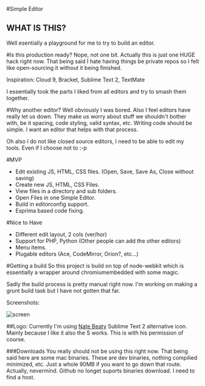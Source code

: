 #Simple Editor


## WHAT IS THIS?
Well esentially a playground for me to try to build an editor.

#Is this production ready?
Nope, not one bit. Actually this is just one HUGE hack right now. That being said
I hate having things be private repos so I felt like open-sourcing it without it
being finished.

Inspiration:
 Cloud 9, Bracket, Sublime Text 2, TextMate

I essentially took the parts I liked from all editors and try to smash them together.

#Why another editor?
Well obviously I was bored. Also I feel editors have really let us down. They make us worry
about stuff we shouldn't bother with, be it spacing, code styling, valid syntax, etc. Writing
code should be simple. I want an editor that helps with that process.

Oh also I do not like closed source editors, I need to be able to edit my tools. Even if I
choose not to :-p

#MVP
 - Edit existing JS, HTML, CSS files. (Open, Save, Save As, Close without saving)
 - Create new JS, HTML, CSS Files.
 - View files in a directory and sub folders.
 - Open Files in one Simple Editor.
 - Build in editorconfig support.
 - Esprima based code fixing.

#Nice to Have
- Different edit layout,  2 cols (ver/hor)
- Support for PHP, Python (Other people can add the other editors)
- Menu items.
- Plugable editors (Ace, CodeMirror, Orion?, etc...)


#Getting a build
 So this project is build on top of node-webkit which is essentially a wrapper around
 chromiumembedded with some magic.

 Sadly the build process is pretty manual right now. I'm working on making a grunt build task
 but I have not gotten that far.


Screenshots:

![screen](https://dl.dropbox.com/u/16395906/simple-edit.png)


##Logo:
Currently I'm using [Nate Beaty](http://natebeaty.com/) Sublime Text 2 alternative icon. Mainly because I like it
also the S works. This is with his permission of course.


###Downloads
You really should not be using this right now. That being said here are some mac binaries.
These are dev binaries, nothing compilied minimized, etc. Just a whole 90MB if you want to go down that route.
Actually, nevermind. Github no longet suports binaries download. I need to find a host.

